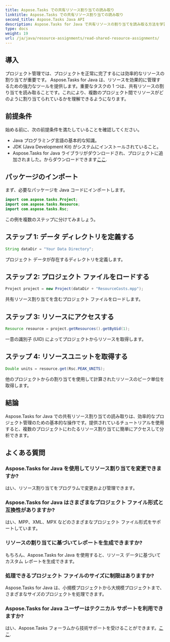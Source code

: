 ```yaml
---
title: Aspose.Tasks での共有リソース割り当ての読み取り
linktitle: Aspose.Tasks での共有リソース割り当ての読み取り
second_title: Aspose.Tasks Java API
description: Aspose.Tasks for Java で共有リソースの割り当てを読み取る方法を学習します。段階的なチュートリアルでプロジェクト管理の効率を高めます。
type: docs
weight: 19
url: /ja/java/resource-assignments/read-shared-resource-assignments/
---
```

## 導入
プロジェクト管理では、プロジェクトを正常に完了するには効率的なリソースの割り当てが重要です。 Aspose.Tasks for Java は、リソースを効果的に管理するための強力なツールを提供します。重要なタスクの 1 つは、共有リソースの割り当てを読み取ることです。これにより、複数のプロジェクト間でリソースがどのように割り当てられているかを理解できるようになります。
## 前提条件
始める前に、次の前提条件を満たしていることを確認してください。
- Java プログラミング言語の基本的な知識。
- JDK (Java Development Kit) がシステムにインストールされていること。
-  Aspose.Tasks for Java ライブラリがダウンロードされ、プロジェクトに追加されました。からダウンロードできます[ここ](https://releases.aspose.com/tasks/java/).

## パッケージのインポート
まず、必要なパッケージを Java コードにインポートします。
```java
import com.aspose.tasks.Project;
import com.aspose.tasks.Resource;
import com.aspose.tasks.Rsc;
```

この例を複数のステップに分けてみましょう。
## ステップ 1: データ ディレクトリを定義する
```java
String dataDir = "Your Data Directory";
```
プロジェクト データが存在するディレクトリを定義します。
## ステップ 2: プロジェクト ファイルをロードする
```java
Project project = new Project(dataDir + "ResourceCosts.mpp");
```
共有リソース割り当てを含むプロジェクト ファイルをロードします。
## ステップ 3: リソースにアクセスする
```java
Resource resource = project.getResources().getByUid(1);
```
一意の識別子 (UID) によってプロジェクトからリソースを取得します。
## ステップ 4: リソースユニットを取得する
```java
Double units = resource.get(Rsc.PEAK_UNITS);
```
他のプロジェクトからの割り当てを使用して計算されたリソースのピーク単位を取得します。

## 結論
Aspose.Tasks for Java での共有リソース割り当ての読み取りは、効率的なプロジェクト管理のための基本的な操作です。提供されているチュートリアルを使用すると、複数のプロジェクトにわたるリソース割り当てに簡単にアクセスして分析できます。
## よくある質問
### Aspose.Tasks for Java を使用してリソース割り当てを変更できますか?
はい、リソース割り当てをプログラムで変更および管理できます。
### Aspose.Tasks for Java はさまざまなプロジェクト ファイル形式と互換性がありますか?
はい、MPP、XML、MPX などのさまざまなプロジェクト ファイル形式をサポートしています。
### リソースの割り当てに基づいてレポートを生成できますか?
もちろん、Aspose.Tasks for Java を使用すると、リソース データに基づいてカスタム レポートを生成できます。
### 処理できるプロジェクト ファイルのサイズに制限はありますか?
Aspose.Tasks for Java は、小規模プロジェクトから大規模プロジェクトまで、さまざまなサイズのプロジェクトを処理できます。
### Aspose.Tasks for Java ユーザーはテクニカル サポートを利用できますか?
はい、Aspose.Tasks フォーラムから技術サポートを受けることができます。[ここ](https://forum.aspose.com/c/tasks/15).